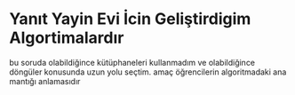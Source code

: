 # Yanıt Yayin Evi İcin Geliştirdigim Algortimalardır
bu soruda olabildiğince kütüphaneleri kullanmadım ve olabildiğince döngüler konusunda uzun yolu seçtim. amaç öğrencilerin algoritmadaki ana mantığı anlamasıdır
 
